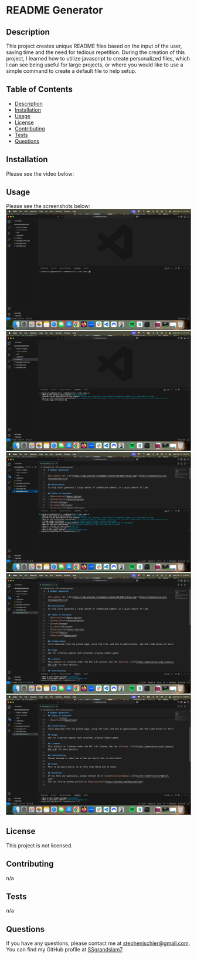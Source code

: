 # README Generator



## Description
This project creates unique README files based on the input of the user, saving time and the need for tedious repetition. During the creation of this project, I learned how to utilize javascript to create personalized files, which I can see being useful for large projects, or where you would like to use a simple command to create a default file to help setup.

## Table of Contents
- [Description](#description)
- [Installation](#installation)
- [Usage](#usage)
- [License](#license)
- [Contributing](#contributing)
- [Tests](#tests)
- [Questions](#questions)

## Installation
Please see the video below:

## Usage
Please see the screenshots below:
![node index](utils/assets/images/node%20index.js%20.png)
![answering questions](utils/assets/images/answering%20questions.png)
![completed prompt](utils/assets/images/completed%20prompt.png)
![complete readme top](utils/assets/images/complete%20readme%20top.png)
![complete readme bottom](utils/assets/images/complete%20readme%20bottom.png)

## License
This project is not licensed.

## Contributing
n/a

## Tests
n/a

## Questions
If you have any questions, please contact me at [stephenjschier@gmail.com](mailto:stephenjschier@gmail.com).
You can find my GitHub profile at [SSgrandslam7](https://github.com/SSgrandslam7).
